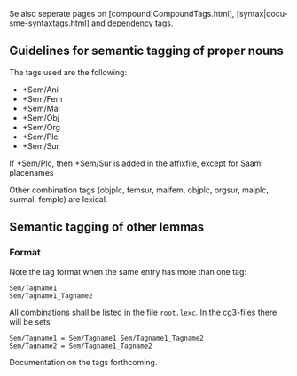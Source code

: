 



Se also seperate pages on [compound|CompoundTags.html], [syntax|docu-sme-syntaxtags.html] and [dependency](docu-deptags.html) tags.


## Guidelines for semantic tagging of proper nouns


The tags used are the following: 
* +Sem/Ani 
* +Sem/Fem 
* +Sem/Mal 
* +Sem/Obj 
* +Sem/Org
* +Sem/Plc 
* +Sem/Sur


If +Sem/Plc, then +Sem/Sur is added in the affixfile, except for Saami placenames




Other combination tags (objplc, femsur, malfem, objplc, orgsur,
      malplc, surmal, femplc) are lexical.

      
## Semantic tagging of other lemmas




### Format
Note the tag format when the same entry has more than one tag:


```
Sem/Tagname1
Sem/Tagname1_Tagname2
```


All combinations shall be listed in the file `root.lexc`.
In the cg3-files there will be sets:


```
Sem/Tagname1 = Sem/Tagname1 Sem/Tagname1_Tagname2
Sem/Tagname2 = Sem/Tagname1_Tagname2
```


Documentation on the tags forthcoming.




